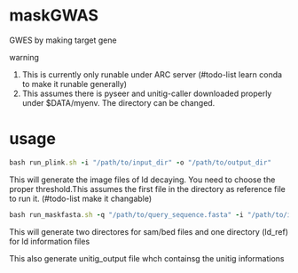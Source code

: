 # maskGWAS
GWES by making target gene

warning
1. This is currently only runable under ARC server (#todo-list learn conda to make it runable generally) 
2. This assumes there is pyseer and unitig-caller downloaded properly under $DATA/myenv. The directory can be changed.

# usage

```ruby
bash run_plink.sh -i "/path/to/input_dir" -o "/path/to/output_dir"
```

This will generate the image files of ld decaying. You need to choose the proper threshold.This assumes the first file in the directory as reference file to run it. (#todo-list make it changable)

```ruby
bash run_maskfasta.sh -q "/path/to/query_sequence.fasta" -i "/path/to/input_dir" -d 3000 -o "/path/to/output_dir" -t 12
```

This will generate two directores for sam/bed files and one directory (ld_ref) for ld information files

This also generate unitig_output file whch containsg the unitig informations

```
```


